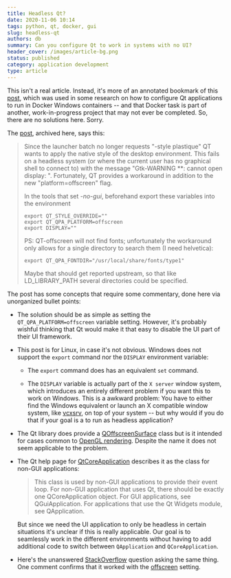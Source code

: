 ```yaml
---
title: Headless Qt?
date: 2020-11-06 10:14
tags: python, qt, docker, gui
slug: headless-qt
authors: db
summary: Can you configure Qt to work in systems with no UI?
header_cover: /images/article-bg.png
status: published
category: application development
type: article
---
```

<!--
spell-checker:ignore FONTDIR vcxsrv
-->
This isn't a real article.  Instead, it's more of an annotated bookmark of this [post], which was used in some research on how to configure Qt applications to run in Docker Windows containers -- and that Docker task is part of another, work-in-progress project that may not ever be completed. So, there are no solutions here.  Sorry.

The [post], archived here, says this:

> Since the launcher batch no longer requests "-style plastique" QT wants to apply the native style of the desktop environment. This fails on a headless system (or where the current user has no graphical shell to connect to) with the message "Gtk-WARNING **: cannot open display: ". Fortunately, QT provides a workaround in addition to the new "platform=offscreen" flag.
>
> In the tools that set *-no-gui*, beforehand export these variables into the environment
>
> ```console
> export QT_STYLE_OVERRIDE=""
> export QT_QPA_PLATFORM=offscreen
> export DISPLAY=""
> ```
>
> PS: QT-offscreen will not find fonts; unfortunately the workaround only allows for a single directory to search them (I need helvetica):
>
> ```console
> export QT_QPA_FONTDIR="/usr/local/share/fonts/type1"
> ```
>
> Maybe that should get reported upstream, so that like LD_LIBRARY_PATH several directories could be specified.

The post has some concepts that require some commentary, done here via unorganized bullet points:

* The solution should be as simple as setting the `QT_QPA_PLATFORM=offscreen` variable setting. However, it's probably wishful thinking that Qt would make it that easy to disable the UI part of their UI framework.

* This post is for Linux, in case it's not obvious.  Windows does not support the `export` command nor the `DISPLAY` environment variable:

    * The `export` command does has an equivalent `set` command.

    * The `DISPLAY` variable is actually part of the `X server` window system, which introduces an entirely different problem if you want this to work on Windows.  This is a awkward problem:  You have to either find the Windows equivalent or launch an X compatible window system, like [vcxsrv], on top of your system -- but why would if you do that if your goal is a to run as headless application?

* The Qt library does provide a [QOffscreenSurface] class but is it intended for cases common to [OpenGL rendering].  Despite the name it does not seem applicable to the problem.

* The Qt help page for [QtCoreApplication] describes it as the class for non-GUI applications:

    > This class is used by non-GUI applications to provide their event loop. For non-GUI application that uses Qt, there should be exactly one QCoreApplication object. For GUI applications, see QGuiApplication. For applications that use the Qt Widgets module, see QApplication.

    But since we need the UI application to only be headless in certain situations it's unclear if this is really applicable.  Our goal is to seamlessly work in the different environments without having to add additional code to switch between `QApplication` and `QCoreApplication`.

* Here's the unanswered [StackOverflow] question asking the same thing.  One comment confirms that it worked with the [offscreen] setting.

[post]: https://www.qcad.org/bugtracker/index.php?do=details&task_id=1534
[QOffscreenSurface]: https://doc.qt.io/qt-5/qoffscreensurface.html
[opengl rendering]: https://forum.qt.io/topic/56889/what-exactly-is-a-qoffscreensurface
[vcxsrv]: https://sourceforge.net/projects/vcxsrv/
[qtcoreapplication]: https://doc.qt.io/qt-5/qcoreapplication.html
[stackoverflow]: https://stackoverflow.com/questions/42686691/create-a-truly-headless-qapplication-instance
[offscreen]: https://doc.qt.io/qt-5/qguiapplication.html#platformName-prop
